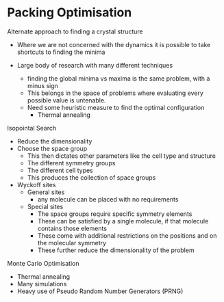 # Packing Optimisation

Alternate approach to finding a crystal structure

- Where we are not concerned with the dynamics
  it is possible to take shortcuts to finding the minima

- Large body of research with many different techniques
    - finding the global minima vs maxima is the same problem, with a minus sign
    - This belongs in the space of problems where evaluating every possible value is
      untenable.
    - Need some heuristic measure to find the optimal configuration
        - Thermal annealing

Isopointal Search

- Reduce the dimensionality
- Choose the space group
    - This then dictates other parameters like the cell type and structure
    - The different symmetry groups
    - The different cell types
    - This produces the collection of space groups
- Wyckoff sites
    - General sites
        - any molecule can be placed with no requirements
    - Special sites
        - The space groups require specific symmetry elements
        - These can be satisfied by a single molecule,
          if that molecule contains those elements
        - These come with additional restrictions on the positions
          and on the molecular symmetry
        - These further reduce the dimensionality of the problem

Monte Carlo Optimisation

- Thermal annealing
- Many simulations
- Heavy use of Pseudo Random Number Generators (PRNG)
